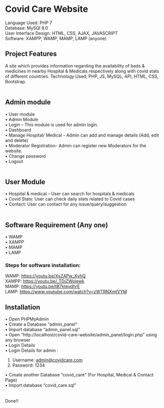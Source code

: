 # Covid Care Website

Language Used: PHP 7 <br>
Database: MySQl 8.0 <br>
User Interface Design: HTML, CSS, AJAX, JAVASCRIPT <br>
Software: XAMPP, WAMP, MAMP, LAMP (anyone) <br>

## Project Features <br>
A site which provides information regarding the availability of beds & medicines in nearby Hospital & Medicals respectively along with covid stats of different countries. Technology Used; PHP, JS, MySQL, API, HTML, CSS, Bootstrap. <br><br>
## Admin module <br>
•	User module <br>
•	Admin Module <br>
•	Login – This module is used for admin login. <br>
•	Dashboard <br>
•	Manage Hospital/ Medical - Admin can add and manage details (Add, edit and delete) <br>
•	Moderator Registration- Admin can register new Moderators for the website. <br>
•	Change password <br>
•	Logout <br><br>
## User Module <br>
•	Hospital & medical – User can search for hospitals & medicals <br>
•	Covid Stats: User can check daily stats related to Covid cases <br>
•	Contact: User can contact for any issue/query/suggestion <br> <br>
## Software Requirement (Any one)<br>
•	WAMP <br>
•	XAMPP <br>
•	MAMP <br>
•	LAMP <br>
### Steps for software installation: <br>
WAMP: https://youtu.be/XsZAPw_KyhQ <br>
XAMPP: https://youtu.be/_TDiZWoiewk <br>
MAMP: https://youtu.be/tB7kteydhrE <br>
LAMP: https://www.youtube.com/watch?v=zWTRNXmtVYM <br>

## Installation <br>
•	Open PHPMyAdmin <br>
•	Create a Database “admin_panel” <br>
•	Import database “admin_panel.sql” <br>
•	Open “http://localhost/covid-care-website/admin_panel/login.php” using any browser<br>
•	Login Details <br>
•	Login Details for admin :  
1)	Username: admin@covidcare.com <br>
2)	Password: 1234 <br>
	
•	Create another Database “covid_care” (For Hospital, Medical & Contact Page) <br>
•	Import database “covid_care.sql” <br><br><br>
Done!!

